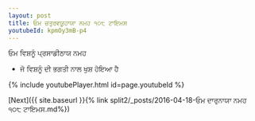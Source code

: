 ```yaml
---
layout: post
title: ਓਮ ਚਤੁਰਵਯੂਹਾਯਾ ਨਮਹ ੧੦੮ ਟਾਇਮਸ
youtubeId: kpmOy3mB-p4
---
```

 
 
 ਓਮ ਵਿਸ਼ਨੂੰ ਪ੍ਰਸਾਡੀਠਾਯ ਨਮਹ  
 
 -  ਜੋ ਵਿਸ਼ਨੂੰ ਦੀ ਭਗਤੀ ਨਾਲ ਖੁਸ਼ ਹੋਇਆ ਹੈ 
 
  
 
  
 
 
 
 
 
 


{% include youtubePlayer.html id=page.youtubeId %}
 
[Next]({{ site.baseurl }}{% link  split2/_posts/2016-04-18-ਓਮ ਦਾਰੁਨਾਯਾ ਨਮਹ ੧੦੮ ਟਾਇਮਸ.md%})
 
